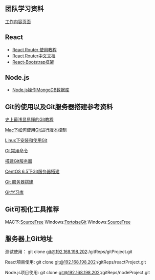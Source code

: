 ## 团队学习资料

[工作内容页面](https://github.com/junliangyuan/work/blob/master/work.md)

## React

- [React Router 使用教程](http://www.ruanyifeng.com/blog/2016/05/react_router.html)
- [React Router中文文档](https://react-guide.github.io/react-router-cn/docs/Introduction.html)
- [React-Bootstrap框架](https://github.com/react-bootstrap/react-bootstrap)


## Node.js

- [Node.js操作MongoDB数据库](https://segmentfault.com/a/1190000004057550)


## Git的使用以及Git服务器搭建参考资料

[史上最浅显易懂的Git教程](http://joehill.me/2016/02/18/2016-02-18-Git-Tutorial/)

[Mac下如何使用Git进行版本控制](http://www.qetee.com/exp/git/mac-git/)

[Linux下安装和使用Git](http://www.worldhello.net/gotgit/01-meet-git/035-install-on-linux.html)

[Git常用命令](http://www.ruanyifeng.com/blog/2015/12/git-cheat-sheet.html)

[搭建Git服务器](http://www.liaoxuefeng.com/wiki/0013739516305929606dd18361248578c67b8067c8c017b000/00137583770360579bc4b458f044ce7afed3df579123eca000)

[CentOS 6.5下Git服务器搭建](http://www.centoscn.com/CentosServer/ftp/2014/0414/2789.html)

[Git 服务器搭建](http://www.runoob.com/git/git-server.html)

[Git学习库](http://www.yiibai.com/git/git_push.html)

## Git可视化工具推荐

MAC下:[SourceTree](https://www.sourcetreeapp.com/)
Windows:[TortoiseGit](https://tortoisegit.org/)
Windows:[SourceTree](https://www.sourcetreeapp.com/)

## 服务器上Git地址

测试使用： git clone git@192.168.198.202:/gitReps/gitProject.git

React项目使用: git clone git@192.168.198.202:/gitReps/reactProject.git

Node.js项目使用: git clone git@192.168.198.202:/gitReps/nodeProject.git 
